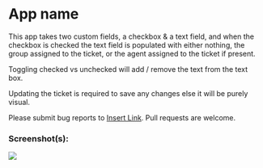 # App name

This app takes two custom fields, a checkbox & a text field, and when the checkbox is checked the text field is populated with either nothing, the group assigned to the ticket, or the agent assigned to the ticket if present.

Toggling checked vs unchecked will add / remove the text from the text box. 

Updating the ticket is required to save any changes else it will be purely visual.

Please submit bug reports to [Insert Link](). Pull requests are welcome.

### Screenshot(s):

![](http://g.recordit.co/8kagk26hZ8.gif)
